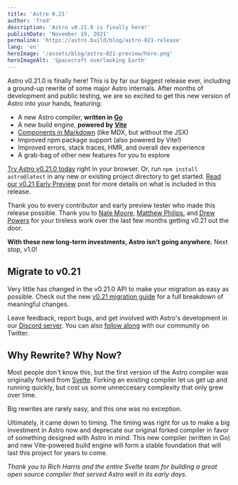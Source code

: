 ```yaml
---
title: 'Astro 0.21'
author: 'fred'
description: 'Astro v0.21.0 is finally here!'
publishDate: 'November 19, 2021'
permalink: 'https://astro.build/blog/astro-021-release'
lang: 'en'
heroImage: '/assets/blog/astro-021-preview/hero.png'
heroImageAlt: 'Spacecraft overlooking Earth'
---
```


Astro v0.21.0 is finally here! This is by far our biggest release ever, including a ground-up rewrite of some major Astro internals. After months of development and public testing, we are so excited to get this new version of Astro into your hands, featuring:

- A new Astro compiler, **written in [Go](https://golang.org/)**
- A new build engine, **powered by [Vite](http://vitejs.dev/)**
- [Components in Markdown](https://docs.astro.build/migration/0.21.0#components-in-markdown) (like MDX, but without the JSX)
- Improved npm package support (also powered by Vite!)
- Improved errors, stack traces, HMR, and overall dev experience
- A grab-bag of other new features for you to explore

[Try Astro v0.21.0 today](https://astro.new) right in your browser. Or, run `npm install astro@latest` in any new or existing project directory to get started. [Read our v0.21 Early Preview](/blog/astro-021-preview) post for more details on what is included in this release.

Thank you to every contributor and early preview tester who made this release possible. Thank you to [Nate Moore](https://twitter.com/n_moore), [Matthew Philips](https://twitter.com/matthewcp), and [Drew Powers](https://twitter.com/drwpow) for your tireless work over the last few months getting v0.21 out the door.

**With these new long-term investments, Astro isn't going anywhere.** Next stop, v1.0!

## Migrate to v0.21

Very little has changed in the v0.21.0 API to make your migration as easy as possible. Check out the new [v0.21 migration guide](https://docs.astro.build/migration/0.21.0) for a full breakdown of meaningful changes.

Leave feedback, report bugs, and get involved with Astro's development in our [Discord server](https://astro.build/chat). You can also [follow along](https://twitter.com/astrodotbuild) with our community on Twitter.

## Why Rewrite? Why Now?

Most people don't know this, but the first version of the Astro compiler was originally forked from [Svelte](https://svelte.dev/docs#Compile_time). Forking an existing compiler let us get up and running quickly, but cost us some unneccesary complexity that only grew over time.

Big rewrites are rarely easy, and this one was no exception.

Ultimately, it came down to timing. The timing was right for us to make a big investment in Astro now and deprecate our original forked compiler in favor of something designed with Astro in mind. This new compiler (written in Go) and new Vite-powered build engine will form a stable foundation that will last this project for years to come.

*Thank you to Rich Harris and the entire Svelte team for building a great open source compiler that served Astro well in its early days.*